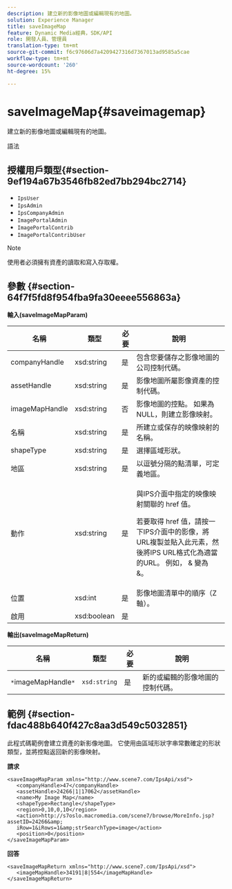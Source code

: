 ```yaml
---
description: 建立新的影像地圖或編輯現有的地圖。
solution: Experience Manager
title: saveImageMap
feature: Dynamic Media經典，SDK/API
role: 開發人員、管理員
translation-type: tm+mt
source-git-commit: f6c97606d7a4209427316d7367013ad9585a5cae
workflow-type: tm+mt
source-wordcount: '260'
ht-degree: 15%

---
```



# saveImageMap{#saveimagemap}

建立新的影像地圖或編輯現有的地圖。

語法

## 授權用戶類型{#section-9ef194a67b3546fb82ed7bb294bc2714}

* `IpsUser`
* `IpsAdmin`
* `IpsCompanyAdmin`
* `ImagePortalAdmin`
* `ImagePortalContrib`
* `ImagePortalContribUser`

>[!NOTE]
>
>使用者必須擁有資產的讀取和寫入存取權。

## 參數 {#section-64f7f5fd8f954fba9fa30eeee556863a}

**輸入(saveImageMapParam)**

<table id="table_49649036F46941D2B1F28515674E533B"> 
 <thead> 
  <tr> 
   <th colname="col1" class="entry"> 名稱 </th> 
   <th colname="col2" class="entry"> 類型 </th> 
   <th colname="col3" class="entry"> 必要 </th> 
   <th colname="col4" class="entry"> 說明 </th> 
  </tr> 
 </thead>
 <tbody> 
  <tr> 
   <td colname="col1"> <span class="codeph"> <span class="varname"> companyHandle  </span> </span> </td> 
   <td colname="col2"> <span class="codeph"> xsd:string </span> </td> 
   <td colname="col3"> 是 </td> 
   <td colname="col4"> 包含您要儲存之影像地圖的公司控制代碼。 </td> 
  </tr> 
  <tr> 
   <td colname="col1"> <span class="codeph"> <span class="varname"> assetHandle  </span> </span> </td> 
   <td colname="col2"> <span class="codeph"> xsd:string  </span> </td> 
   <td colname="col3"> 是 </td> 
   <td colname="col4"> 影像地圖所屬影像資產的控制代碼。 </td> 
  </tr> 
  <tr> 
   <td colname="col1"> <span class="codeph"> <span class="varname"> imageMapHandle  </span> </span> </td> 
   <td colname="col2"> <span class="codeph"> xsd:string  </span> </td> 
   <td colname="col3"> 否 </td> 
   <td colname="col4"> 影像地圖的控點。 如果為NULL，則建立影像映射。 </td> 
  </tr> 
  <tr> 
   <td colname="col1"> <span class="codeph"> <span class="varname"> 名稱  </span> </span> </td> 
   <td colname="col2"> <span class="codeph"> xsd:string  </span> </td> 
   <td colname="col3"> 是 </td> 
   <td colname="col4"> 所建立或保存的映像映射的名稱。 </td> 
  </tr> 
  <tr> 
   <td colname="col1"> <span class="codeph"> <span class="varname"> shapeType  </span> </span> </td> 
   <td colname="col2"> <span class="codeph"> xsd:string  </span> </td> 
   <td colname="col3"> 是 </td> 
   <td colname="col4"> 選擇區域形狀。 </td> 
  </tr> 
  <tr> 
   <td colname="col1"> <span class="codeph"> <span class="varname"> 地區  </span> </span> </td> 
   <td colname="col2"> <span class="codeph"> xsd:string  </span> </td> 
   <td colname="col3"> 是 </td> 
   <td colname="col4"> 以逗號分隔的點清單，可定義地區。 </td> 
  </tr> 
  <tr> 
   <td colname="col1"> <span class="codeph"> <span class="varname"> 動作  </span> </span> </td> 
   <td colname="col2"> <span class="codeph"> xsd:string  </span> </td> 
   <td colname="col3"> 是 </td> 
   <td colname="col4"> <p>與IPS介面中指定的映像映射關聯的<span class="codeph"> href </span>值。 </p> <p>若要取得<span class="codeph"> href </span>值，請按一下IPS介面中的影像，將URL複製並貼入此元素，然後將IPS URL格式化為適當的URL。 例如，<span class="codeph"> &amp; </span>變為<span class="codeph"> &amp;</span>。 </p> </td> 
  </tr> 
  <tr> 
   <td colname="col1"> <span class="codeph"> <span class="varname"> 位置  </span> </span> </td> 
   <td colname="col2"> <span class="codeph"> xsd:int </span> </td> 
   <td colname="col3"> 是 </td> 
   <td colname="col4"> 影像地圖清單中的順序（Z軸）。 </td> 
  </tr> 
  <tr> 
   <td colname="col1"> <span class="codeph"> <span class="varname"> 啟用  </span> </span> </td> 
   <td colname="col2"> <span class="codeph"> xsd:boolean </span> </td> 
   <td colname="col3"> 是 </td> 
   <td colname="col4"></td> 
  </tr> 
 </tbody> 
</table>

**輸出(saveImageMapReturn)**

| 名稱 | 類型 | 必要 | 說明 |
|---|---|---|---|
| `*`imageMapHandle`*` | `xsd:string` | 是 | 新的或編輯的影像地圖的控制代碼。 |

## 範例 {#section-fdac488b640f427c8aa3d549c5032851}

此程式碼範例會建立資產的新影像地圖。 它使用由區域形狀字串常數確定的形狀類型，並將控點返回新的影像映射。

**請求**

```
<saveImageMapParam xmlns="http://www.scene7.com/IpsApi/xsd"> 
   <companyHandle>47</companyHandle> 
   <assetHandle>24266|1|17062</assetHandle> 
   <name>My Image Map</name> 
   <shapeType>Rectangle</shapeType> 
   <region>0,10,0,10</region> 
   <action>http://s7oslo.macromedia.com/scene7/browse/MoreInfo.jsp?assetID=24266&amp; 
   iRow=1&iRows=1&amp;strSearchType=image</action> 
   <position>0</position> 
</saveImageMapParam>
```

**回答**

```
<saveImageMapReturn xmlns="http://www.scene7.com/IpsApi/xsd"> 
   <imageMapHandle>34191|8|554</imageMapHandle> 
</saveImageMapReturn>
```

